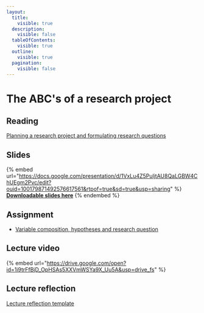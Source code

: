 ```yaml
---
layout:
  title:
    visible: true
  description:
    visible: false
  tableOfContents:
    visible: true
  outline:
    visible: true
  pagination:
    visible: false
---
```


# The ABC's of a research project

## Reading

[Planning a research project and formulating research questions](https://drive.google.com/file/d/1xHIVakPkwJSDwpoU-wzwrW8dTZr115JR/view?usp=sharing)

## Slides

{% embed url="https://docs.google.com/presentation/d/1VxLu4Z5PuljtAU8QaLGBW4ChUEgm2Pvc/edit?ouid=100179871492576617561&rtpof=true&sd=true&usp=sharing" %}
[**Downloadable slides here**](https://docs.google.com/presentation/d/1VxLu4Z5PuljtAU8QaLGBW4ChUEgm2Pvc/edit?usp=sharing\&ouid=100179871492576617561\&rtpof=true\&sd=true)
{% endembed %}

## Assignment

* [Variable composition, hypotheses and research question](https://docs.google.com/document/d/1VDeFAlU6jEDcFKVDW39z4D9OWp7FI01C/edit?usp=sharing\&ouid=100179871492576617561\&rtpof=true\&sd=true)

## Lecture video

{% embed url="https://drive.google.com/open?id=1i9trFfBjD_OpHSAs5XXVmWSYa9X_Uu5A&usp=drive_fs" %}

## Lecture reflection

[Lecture reflection template](https://docs.google.com/document/d/11_BypYl5N1eMg7ppG9YCzfZFX8MD9lnO?rtpof=true\&usp=drive_fs)
